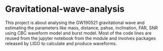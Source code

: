 # Gravitational-wave-analysis

This project is about analysing the GW190521 gravitational wave and estimating the parameters like mass, distance, pahse, inclination, FAR, SNR using CBC waveform model and burst model. Most of the code lines are reused from the jupyter notebook from the module and involves packages released by LIGO to calculate and produce waveforms.
